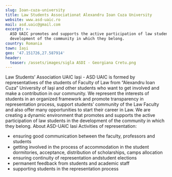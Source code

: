 ```yaml
---
slug: Ioan-cuza-university
title: Law Students Associationat Alexandru Ioan Cuza University
website: www.asd-uaic.ro
mail: asd.uaic@gmail.com
excerpt: >-
  ASD UAIC promotes and supports the active participation of law students in the
  development of the community in which they belong.
country: Romania
town: Iași
geo: '47.151726,27.587914'
header:
  teaser: /assets/images/sigla ASDI - Georgiana Cretu.png
---
```

Law Students’ Association UAIC Iași - ASD UAIC is formed by representatives of the students of Faculty of Law from “Alexandru Ioan Cuza” University of Iași and other students who want to get involved and make a contribution in our community. We represent the interests of students in an organized framework and promote transparency in representation process, support students’ community of the Law Faculty and also offer many opportunities to start their career in Law. We are creating a dynamic environment that promotes and supports the active participation of law students in the development of the community in which they belong. About ASD-UAIC Iasi Activities of representation: 

* ensuring good communication between the faculty, professors and students 
* getting involved in the process of accommodation in the student dormitories, acceptance, distribution of scholarships, camps allocation
* ensuring continuity of representation andstudent elections 
* permanent feedback from students and academic staff 
* supporting students in the representation process
